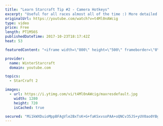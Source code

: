 ```yaml
---
title: "Learn Starcraft Tip #2 - Camera Hotkeys"
excerpt: "Useful for all races almost all of the time :) More detailed guides/tutorials under the learn to play starcraft playlist."
originalUrl: https://youtube.com/watch?v=t4Ml0nAWcig
type: video
price: Free
length: PT1M56S
publishedDateTime: 2017-10-23T18:17:42Z
heat: 53

featuredContent: "<iframe width=\"800\" height=\"500\" frameborder=\"0\" src=\"https://www.youtube.com/embed/t4Ml0nAWcig\" allow=\"accelerometer; autoplay; encrypted-media; gyroscope; picture-in-picture\" allowfullscreen></iframe>"

provider:
  name: WinterStarcraft
  domain: youtube.com

topics:
  - StarCraft 2

images:
  - url: https://i.ytimg.com/vi/t4Ml0nAWcig/maxresdefault.jpg
    width: 1280
    height: 720
    isCached: true

secured: "Mi1kWXDuioMppBFAgVle2BxTsK+G+faKSxvsoPAA+oQNCv35JS+yUV0ao0YBgRu5aywg3wlUXMZZSCNWzXWMYzJZUmxfz3IlC+JUT3/CLU6gottXauEPOA9465C09HRfGsI9v4kHJ3uBm4CJvzG0/brJZv8vdhlmRgSqSr/6mt67q1EDLAlWi3Bibcqbd4qKHM7kY68qaNr/DczwfiCsrW6hA39C7NBQgm2yyG6Zxgp/r9g5xhcB4saJDoTMESYN0wxnFz7qq6kGCDOkptAPLq3xNIcRI9QUY3uiO03YM7vKV58c7ZgNfvziX7svK8R0C7guDwAcwnCU4+Z8n7PGK+zgUISm+Mhi8IRUgBY8Ngf9Bpfl/+ySb3hjwYa3DUitTnWGhVcg7eit4H7Z+nlIgL0mz3s11AkKmhJJ0YigT+o=;EiJ29lffQUU9O/8ZWAKUhw=="
---
```


